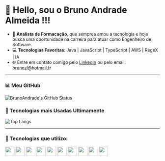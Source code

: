 # 👋 Hello, sou o Bruno Andrade Almeida !!!

- 🚀 **Analista de Formacação**, que semprea amou a tecnologia e hoje busca uma oportunidade na carreira para atuar como Engenheiro de Software.
- 💻 **Tecnologias Favoritas**: Java | JavaScript | TypeScript | AWS | RegeX | IA
- 🌐 Entre em contato comigo pelo [LinkedIn](https://www.linkedin.com/in/bruno-a-almeida) ou pelo email: [brunozl@hotmail.fr](mailto:brunozl@hotmail.fr)

---

### 📊 Meu GitHub 
![BrunoAndrade's GitHub Status](https://github-readme-stats.vercel.app/api?username=BrunoAndrade94&show_icons=true&theme=radical)

### 🚀 Tecnologias mais Usadas Ultimamente
![Top Langs](https://github-readme-stats.vercel.app/api/top-langs/?username=AlanaLima&layout=compact&theme=radical)

---

### 🌟 Tecnologias que utilizo:
<div>
  <img height="30" src="https://cdn.jsdelivr.net/gh/devicons/devicon/icons/typescript/typescript-original.svg" />
  <img height="30" src="https://cdn.jsdelivr.net/gh/devicons/devicon/icons/javascript/javascript-original.svg" />
  <img height="30" src="https://cdn.jsdelivr.net/gh/devicons/devicon/icons/c/c-original.svg" />
  <img height="30" src="https://cdn.jsdelivr.net/gh/devicons/devicon/icons/python/python-original.svg" />
  <img height="30" src="https://cdn.jsdelivr.net/gh/devicons/devicon/icons/html5/html5-original.svg" />
  <img height="30" src="https://cdn.jsdelivr.net/gh/devicons/devicon/icons/css3/css3-original.svg" />
  <img height="30" src="https://cdn.jsdelivr.net/gh/devicons/devicon/icons/react/react-original.svg" />
  <img height="30" src="https://cdn.jsdelivr.net/gh/devicons/devicon/icons/vuejs/vuejs-original.svg" />
  <img height="30" src="https://cdn.jsdelivr.net/gh/devicons/devicon/icons/oracle/oracle-original.svg" />
  <img height="30" src="https://cdn.jsdelivr.net/gh/devicons/devicon/icons/mongodb/mongodb-original.svg" />
</div>


